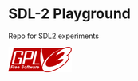 SDL-2 Playground
=======

Repo for SDL2 experiments

![a relative link](gplv3-127x51.png?raw=true)

